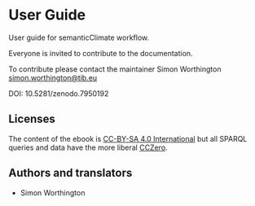 # User Guide

User guide for semanticClimate workflow.

Everyone is invited to contribute to the documentation.

To contribute please contact the maintainer Simon Worthington simon.worthington@tib.eu

DOI: 10.5281/zenodo.7950192

## Licenses

The content of the ebook is [CC-BY-SA 4.0 International](CCBYSA.md) but all SPARQL queries
and data have the more liberal [CCZero](CC0.md).

## Authors and translators

* Simon Worthington 




